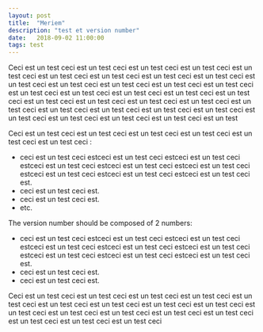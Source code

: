 ```yaml
---
layout: post
title:  "Meriem"
description: "test et version number"
date:   2018-09-02 11:00:00
tags: test
---
```


Ceci est un test ceci est un test ceci est un test ceci est un test ceci est un test ceci est un test ceci est un test ceci est un test ceci est un test ceci est un test ceci est un test ceci est un test ceci est un test ceci est un test ceci est un test ceci est un test ceci est un test ceci est un test ceci est un test ceci est un test ceci est un test ceci est un test ceci est un test ceci est un test ceci est un test ceci est un test ceci est un test ceci est un test ceci est un test ceci est un test ceci est un test ceci est un test ceci est un test

Ceci est un test ceci est un test ceci est un test ceci est un test ceci est un test ceci est un test ceci :

* ceci est un test ceci estceci est un test ceci estceci est un test ceci estceci est un test ceci estceci est un test ceci estceci est un test ceci estceci est un test ceci estceci est un test ceci estceci est un test ceci est.
* ceci est un test ceci est.
* ceci est un test ceci est.
* etc.

The version number should be composed of 2 numbers:

* ceci est un test ceci estceci est un test ceci estceci est un test ceci estceci est un test ceci estceci est un test ceci estceci est un test ceci estceci est un test ceci estceci est un test ceci estceci est un test ceci est.
* ceci est un test ceci est.
* ceci est un test ceci est.

Ceci est un test ceci est un test ceci est un test ceci est un test ceci est un test ceci est un test ceci est un test ceci est un test ceci est un test ceci est un test ceci est un test ceci est un test ceci est un test ceci est un test ceci est un test ceci est un test ceci est un test ceci
